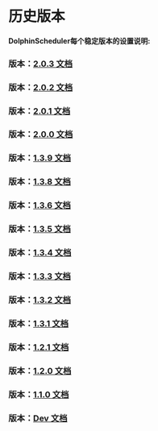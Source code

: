 # 历史版本
#### DolphinScheduler每个稳定版本的设置说明:

### 版本：[2.0.3 文档](/zh-cn/docs/2.0.3/user_doc/guide/quick-start.html)

### 版本：[2.0.2 文档](/zh-cn/docs/2.0.2/user_doc/guide/quick-start.html)

### 版本：[2.0.1 文档](/zh-cn/docs/2.0.1/user_doc/guide/quick-start.html)

### 版本：[2.0.0 文档](/zh-cn/docs/2.0.0/user_doc/guide/quick-start.html)

### 版本：[1.3.9 文档](/zh-cn/docs/1.3.9/user_doc/quick-start.html)

### 版本：[1.3.8 文档](/zh-cn/docs/1.3.8/user_doc/quick-start.html)

### 版本：[1.3.6 文档](/zh-cn/docs/1.3.6/user_doc/quick-start.html)

### 版本：[1.3.5 文档](/zh-cn/docs/1.3.5/user_doc/quick-start.html)

### 版本：[1.3.4 文档](/zh-cn/docs/1.3.4/user_doc/quick-start.html)

### 版本：[1.3.3 文档](/zh-cn/docs/1.3.4/user_doc/quick-start.html)

### 版本：[1.3.2 文档](/zh-cn/docs/1.3.2/user_doc/quick-start.html)

### 版本：[1.3.1 文档](/zh-cn/docs/1.3.1/user_doc/quick-start.html)

### 版本：[1.2.1 文档](/zh-cn/docs/1.2.1/user_doc/quick-start.html)

### 版本：[1.2.0 文档](/zh-cn/docs/1.2.0/user_doc/quick-start.html)

### 版本：[1.1.0 文档](/zh-cn/docs/1.2.0/user_doc/quick-start.html)

### 版本：[Dev 文档](/zh-cn/docs/dev/user_doc/guide/quick-start.html)
